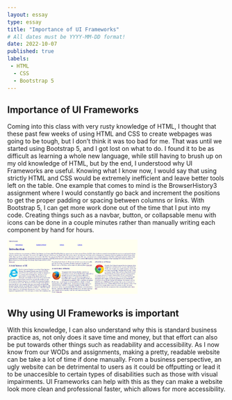 ```yaml
---
layout: essay
type: essay
title: "Importance of UI Frameworks"
# All dates must be YYYY-MM-DD format!
date: 2022-10-07
published: true
labels:
 - HTML
  - CSS
  - Bootstrap 5
---
```


## Importance of UI Frameworks

Coming into this class with very rusty knowledge of HTML, I thought that these past few weeks of using HTML and CSS to create webpages was going to be tough, but I don’t think it was too bad for me. That was until we started using Bootstrap 5, and I got lost on what to do. I found it to be as difficult as learning a whole new language, while still having to brush up on my old knowledge of HTML, but by the end, I understood why UI Frameworks are useful. Knowing what I know now, I would say that using strictly HTML and CSS would be extremely inefficient and leave better tools left on the table. One example that comes to mind is the BrowserHistory3 assignment where I would constantly go back and increment the positions to get the proper padding or spacing between columns or links. With Bootstrap 5, I can get more work done out of the time that I put into my code. Creating things such as a navbar, button, or collapsable menu with icons can be done in a couple minutes rather than manually writing each component by hand for hours. 

<img width="300px" class="rounded float-start pe-4" src="../img/smart-questions/Capture.PNG">

## Why using UI Frameworks is important

With this knowledge, I can also understand why this is standard business practice as, not only does it save time and money, but that effort can also be put towards other things such as readability and accessibility. As I now know from our WODs and assignments, making a pretty, readable website can be take a lot of time if done manually. From a business perspective, an ugly website can be detrimental to users as it could be offputting or lead it to be unaccesible to certain types of disabilities such as those with visual impairments. UI Frameworks can help with this as they can make a website look more clean and professional faster, which allows for more accessibility. 
